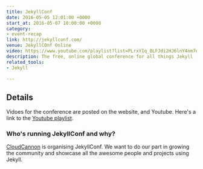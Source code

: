 ```yaml
---
title: JekyllConf
date: 2016-05-05 12:01:00 +0000
start_at: 2016-05-07 10:00:00 +0000
category:
- event-recap
link: http://jekyllconf.com/
venue: JekyllCOnf Online
video: https://www.youtube.com/playlist?list=PLrxYIq_0LFJdi2HJ6lnY4nm7ewu221hyS
description: The free, online global conference for all things Jekyll (videos)
related_tools:
- Jekyll

---
```

## Details
Vidoes for the conference are posted on the website, and Youtube. Here's a link to the [Youtube playlist](https://www.youtube.com/playlist?list=PLrxYIq_0LFJdi2HJ6lnY4nm7ewu221hyS).

### Who's running JekyllConf and why?

[CloudCannon](http://cloudcannon.com/) is organising JekyllConf. We want to do our part in growing the community and showcase all the awesome people and projects using Jekyll.
